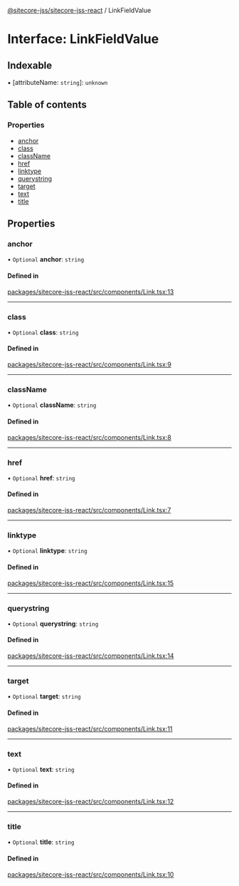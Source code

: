 [@sitecore-jss/sitecore-jss-react](../README.md) / LinkFieldValue

# Interface: LinkFieldValue

## Indexable

▪ [attributeName: `string`]: `unknown`

## Table of contents

### Properties

- [anchor](LinkFieldValue.md#anchor)
- [class](LinkFieldValue.md#class)
- [className](LinkFieldValue.md#classname)
- [href](LinkFieldValue.md#href)
- [linktype](LinkFieldValue.md#linktype)
- [querystring](LinkFieldValue.md#querystring)
- [target](LinkFieldValue.md#target)
- [text](LinkFieldValue.md#text)
- [title](LinkFieldValue.md#title)

## Properties

### anchor

• `Optional` **anchor**: `string`

#### Defined in

[packages/sitecore-jss-react/src/components/Link.tsx:13](https://github.com/Sitecore/jss/blob/5a3dd9c8e/packages/sitecore-jss-react/src/components/Link.tsx#L13)

___

### class

• `Optional` **class**: `string`

#### Defined in

[packages/sitecore-jss-react/src/components/Link.tsx:9](https://github.com/Sitecore/jss/blob/5a3dd9c8e/packages/sitecore-jss-react/src/components/Link.tsx#L9)

___

### className

• `Optional` **className**: `string`

#### Defined in

[packages/sitecore-jss-react/src/components/Link.tsx:8](https://github.com/Sitecore/jss/blob/5a3dd9c8e/packages/sitecore-jss-react/src/components/Link.tsx#L8)

___

### href

• `Optional` **href**: `string`

#### Defined in

[packages/sitecore-jss-react/src/components/Link.tsx:7](https://github.com/Sitecore/jss/blob/5a3dd9c8e/packages/sitecore-jss-react/src/components/Link.tsx#L7)

___

### linktype

• `Optional` **linktype**: `string`

#### Defined in

[packages/sitecore-jss-react/src/components/Link.tsx:15](https://github.com/Sitecore/jss/blob/5a3dd9c8e/packages/sitecore-jss-react/src/components/Link.tsx#L15)

___

### querystring

• `Optional` **querystring**: `string`

#### Defined in

[packages/sitecore-jss-react/src/components/Link.tsx:14](https://github.com/Sitecore/jss/blob/5a3dd9c8e/packages/sitecore-jss-react/src/components/Link.tsx#L14)

___

### target

• `Optional` **target**: `string`

#### Defined in

[packages/sitecore-jss-react/src/components/Link.tsx:11](https://github.com/Sitecore/jss/blob/5a3dd9c8e/packages/sitecore-jss-react/src/components/Link.tsx#L11)

___

### text

• `Optional` **text**: `string`

#### Defined in

[packages/sitecore-jss-react/src/components/Link.tsx:12](https://github.com/Sitecore/jss/blob/5a3dd9c8e/packages/sitecore-jss-react/src/components/Link.tsx#L12)

___

### title

• `Optional` **title**: `string`

#### Defined in

[packages/sitecore-jss-react/src/components/Link.tsx:10](https://github.com/Sitecore/jss/blob/5a3dd9c8e/packages/sitecore-jss-react/src/components/Link.tsx#L10)
